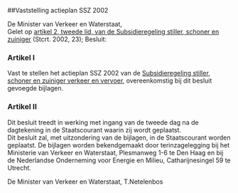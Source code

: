 <meta http-equiv='Content-Type' content='text/html; charset=utf-8' />

##Vaststelling actieplan SSZ 2002

De Minister van Verkeer en Waterstaat,  
Gelet op [artikel 2, tweede lid, van de Subsidieregeling stiller, schoner en zuiniger](../../../../../../ministeriele-regeling/subsidieregeling/stiller/schoner/en/zuiniger/2002/BWBR0013388/README.md) (Stcrt. 2002, 23);
Besluit:    

### Artikel  I  

Vast te stellen het actieplan SSZ 2002 van de [Subsidieregeling stiller, schoner en zuiniger verkeer en vervoer](../../../../../../ministeriele-regeling/subsidieregeling/stiller/schoner/en/zuiniger/2002/BWBR0013388/README.md), overeenkomstig bij dit besluit gevoegde bijlagen.  

### Artikel  II  

Dit besluit treedt in werking met ingang van de tweede dag na de dagtekening in de Staatscourant waarin zij wordt geplaatst.  
Dit besluit zal, met uitzondering van de bijlagen, in de Staatscourant worden geplaatst. De bijlagen worden bekendgemaakt door terinzagelegging bij het Ministerie van Verkeer en Waterstaat, Plesmanweg 1-6 te Den Haag en bij de Nederlandse Onderneming voor Energie en Milieu, Catharijnesingel 59 te Utrecht.   

De 
Minister van Verkeer en Waterstaat, 
T.Netelenbos    
